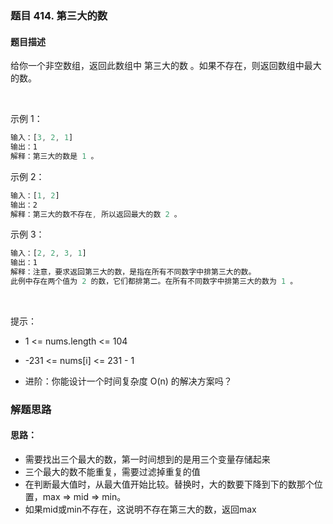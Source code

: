 ### 题目 414. 第三大的数
#### 题目描述
给你一个非空数组，返回此数组中 第三大的数 。如果不存在，则返回数组中最大的数。

 

示例 1：

```js
输入：[3, 2, 1]
输出：1
解释：第三大的数是 1 。
```
示例 2：

```js
输入：[1, 2]
输出：2
解释：第三大的数不存在, 所以返回最大的数 2 。
```
示例 3：

```js
输入：[2, 2, 3, 1]
输出：1
解释：注意，要求返回第三大的数，是指在所有不同数字中排第三大的数。
此例中存在两个值为 2 的数，它们都排第二。在所有不同数字中排第三大的数为 1 。
```
 

提示：

- 1 <= nums.length <= 104
- -231 <= nums[i] <= 231 - 1
 

- 进阶：你能设计一个时间复杂度 O(n) 的解决方案吗？

### 解题思路
#### 思路：

- 需要找出三个最大的数，第一时间想到的是用三个变量存储起来
- 三个最大的数不能重复，需要过滤掉重复的值
- 在判断最大值时，从最大值开始比较。替换时，大的数要下降到下的数那个位置，max => mid => min。
- 如果mid或min不存在，这说明不存在第三大的数，返回max